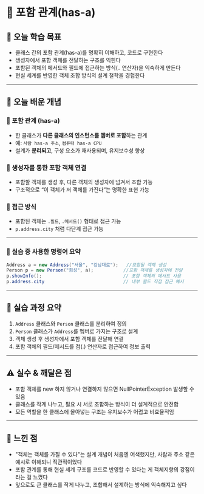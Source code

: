 # 📘 포함 관계(has-a)

## 🎯 오늘 학습 목표
- 클래스 간의 포함 관계(has-a)를 명확히 이해하고, 코드로 구현한다
- 생성자에서 포함 객체를 전달하는 구조를 익힌다
- 포함된 객체의 메서드와 필드에 접근하는 방식(`.` 연산자)을 익숙하게 만든다
- 현실 세계를 반영한 객체 조합 방식의 설계 철학을 경험한다

---

## 🧠 오늘 배운 개념

### 🔹 포함 관계 (has-a)
- 한 클래스가 **다른 클래스의 인스턴스를 멤버로 포함**하는 관계
- 예: `사람 has-a 주소`, `컴퓨터 has-a CPU`
- 설계가 **분리되고**, 구성 요소가 재사용되며, 유지보수성 향상

### 🔹 생성자를 통한 포함 객체 연결
- 포함할 객체를 생성 후, 다른 객체의 생성자에 넘겨서 조합 가능
- 구조적으로 “이 객체가 저 객체를 가진다”는 명확한 표현 가능

### 🔹 접근 방식
- 포함된 객체는 `.필드`, `.메서드()` 형태로 접근 가능
- `p.address.city` 처럼 다단계 접근 가능

---

### 🔹 실습 중 사용한 명령어 요약
```java
Address a = new Address("서울", "강남대로");   //포함될 객체 생성
Person p = new Person("희성", a);           //포함 객체를 생성자에 전달
p.showInfo();                              // 포함 객체의 메서드 사용
p.address.city                             // 내부 필드 직접 접근 예시
```

---

## 🧪 실습 과정 요약
1. `Address` 클래스와 `Person` 클래스를 분리하여 정의
2. `Person` 클래스가 `Address`를 멤버로 가지는 구조로 설계
3. 객체 생성 후 생성자에서 포함 객체를 전달해 연결
4. 포함 객체의 필드/메서드를 점(.) 연산자로 접근하여 정보 출력

---

## ⚠️ 실수 & 깨달은 점
- 포함 객체를 new 하지 않거나 연결하지 않으면 NullPointerException 발생할 수 있음
- 클래스를 작게 나누고, 필요 시 서로 조합하는 방식이 더 설계적으로 안전함
- 모든 역할을 한 클래스에 몰아넣는 구조는 유지보수가 어렵고 비효율적임

---

## 💭 느낀 점
- "객체는 객체를 가질 수 있다"는 설계 개념이 처음엔 어색했지만, 사람과 주소 같은 예시로 이해되니 직관적이었다
- 포함 관계를 통해 현실 세계 구조를 코드로 반영할 수 있다는 게 객체지향의 강점이라는 걸 느꼈다
- 앞으로도 큰 클래스를 작게 나누고, 조합해서 설계하는 방식에 익숙해지고 싶다

